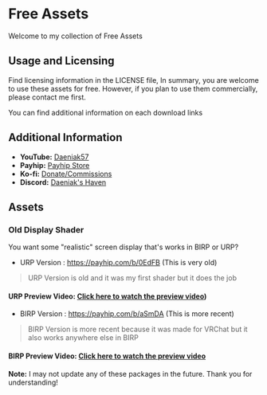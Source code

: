 # Free Assets
Welcome to my collection of Free Assets

## Usage and Licensing
Find licensing information in the LICENSE file, In summary, you are welcome to use these assets for free. However, if you plan to use them commercially, please contact me first.

You can find additional information on each download links 

## Additional Information
- **YouTube:** [Daeniak57](https://www.youtube.com/c/Daeniak57)
- **Payhip:** [Payhip Store](https://payhip.com/Daeniak57)
- **Ko-fi:** [Donate/Commissions](https://ko-fi.com/Daeniak57)
- **Discord:** [Daeniak's Haven](https://discord.gg/zNzwrd4p39)

## Assets

### **Old Display Shader**
You want some "realistic" screen display that's works in BIRP or URP?

- URP Version : https://payhip.com/b/0EdFB (This is very old)
> URP Version is old and it was my first shader but it does the job
#### **URP Preview Video:** [Click here to watch the preview video](https://www.youtube.com/watch?v=zTRJ0C7NWUY))

- BIRP Version : https://payhip.com/b/aSmDA (This is more recent)
> BIRP Version is more recent because it was made for VRChat but it also works anywhere else in BIRP
#### **BIRP Preview Video:** [Click here to watch the preview video](https://www.youtube.com/watch?v=AHzF1DR_gsY)

**Note:** I may not update any of these packages in the future. Thank you for understanding!
